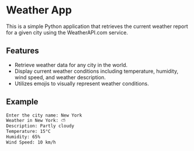 # Weather App

This is a simple Python application that retrieves the current weather report for a given city using the WeatherAPI.com service.

## Features

- Retrieve weather data for any city in the world.
- Display current weather conditions including temperature, humidity, wind speed, and weather description.
- Utilizes emojis to visually represent weather conditions.

## Example

```bash
Enter the city name: New York
Weather in New York: ⛅
Description: Partly cloudy
Temperature: 15°C
Humidity: 65%
Wind Speed: 10 km/h
```

